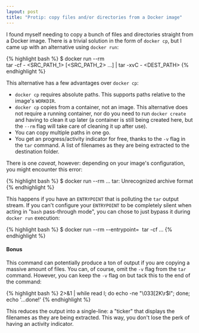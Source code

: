 ```yaml
---
layout: post
title: "Protip: copy files and/or directories from a Docker image"
---
```


I found myself needing to copy a bunch of files and directories straight from a Docker image. There is a trivial solution in the form of `docker cp`, but I came up with an alternative using `docker run`:

{% highlight bash %}
$ docker run --rm <IMAGE NAME> \
   tar -cf - <SRC_PATH_1> [<SRC_PATH_2> ...] | tar -xvC - <DEST_PATH>
{% endhighlight %}

This alternative has a few advantages over `docker cp`:

<!--stop-->

* `docker cp` requires absolute paths. This supports paths relative to the image's `WORKDIR`.
* `docker cp` copies from a container, not an image. This alternative does not require a running container, nor do you need to run `docker create` and having to clean it up later (a container is still being created here, but the `--rm` flag will take care of cleaning it up after use).
* You can copy multiple paths in one go.
* You get an progress/activity indicator for free, thanks to the `-v` flag in the `tar` command.  A list of filenames as they are being extracted to the destination folder.

There is one _caveat_, however: depending on your image's configuration, you might encounter this error:

{% highlight bash %}
$ docker run --rm ...
tar: Unrecognized archive format
{% endhighlight %}

This happens if you have an `ENTRYPOINT` that is polluting the `tar` output stream. If you can't configure your `ENTRYPOINT` to be completely silent when acting in "`bash` pass-through mode", you can chose to just bypass it during `docker run` execution:

{% highlight bash %}
$ docker run --rm --entrypoint= <IMAGE NAME> tar -cf ...
{% endhighlight %}

#### Bonus

This command can potentially produce a ton of output if you are copying a massive amount of files. You can, of course, omit the `-v` flag from the `tar` command. However, you can keep the `-v` flag on but tack this to the end of the command:

{% highlight bash %}
     2>&1 | while read l; do echo -ne "\033[2K\r$l"; done; echo '...done!'
{% endhighlight %}

This reduces the output into a single-line: a "ticker" that displays the filenames as they are being extracted. This way, you don't lose the perk of having an activity indicator.



